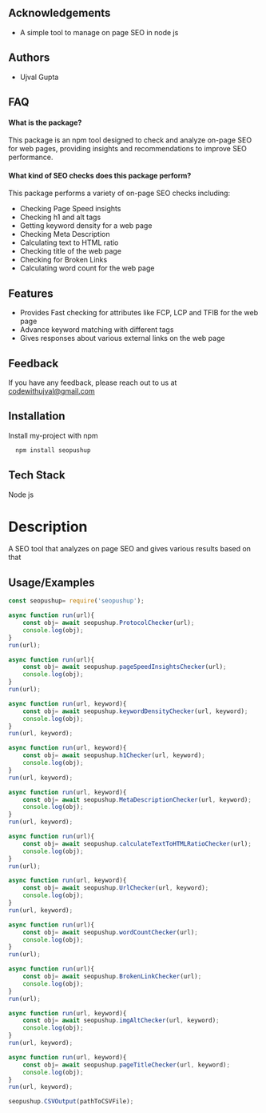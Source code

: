 
## Acknowledgements

 - A simple tool to manage on page SEO in node js


## Authors

- Ujval Gupta



## FAQ

#### What is the package?

This package is an npm tool designed to check and analyze on-page SEO for web pages, providing insights and recommendations to improve SEO performance.

#### What kind of SEO checks does this package perform?

This package performs a variety of on-page SEO checks including:
- Checking Page Speed insights
- Checking h1 and alt tags
- Getting keyword density for a web page
- Checking Meta Description
- Calculating text to HTML ratio 
- Checking title of the web page
- Checking for Broken Links
- Calculating word count for the web page 


## Features

- Provides Fast checking for attributes like FCP, LCP and TFIB for the web page
- Advance keyword matching with different tags
- Gives responses about various external links on the web page
## Feedback

If you have any feedback, please reach out to us at codewithujval@gmail.com


## Installation

Install my-project with npm

```bash
  npm install seopushup
```

## Tech Stack

Node js


# Description

A SEO tool that analyzes on page SEO and gives various results based on that


## Usage/Examples

```javascript
const seopushup= require('seopushup');

```

```javascript
async function run(url){
    const obj= await seopushup.ProtocolChecker(url);
    console.log(obj);
}
run(url);
```
```javascript
async function run(url){
    const obj= await seopushup.pageSpeedInsightsChecker(url);
    console.log(obj);
}
run(url);
```
```javascript
async function run(url, keyword){
    const obj= await seopushup.keywordDensityChecker(url, keyword);
    console.log(obj);
}
run(url, keyword);
```
```javascript
async function run(url, keyword){
    const obj= await seopushup.h1Checker(url, keyword);
    console.log(obj);
}
run(url, keyword);
```
```javascript
async function run(url, keyword){
    const obj= await seopushup.MetaDescriptionChecker(url, keyword);
    console.log(obj);
}
run(url, keyword);
```
```javascript
async function run(url){
    const obj= await seopushup.calculateTextToHTMLRatioChecker(url);
    console.log(obj);
}
run(url);
```
```javascript
async function run(url, keyword){
    const obj= await seopushup.UrlChecker(url, keyword);
    console.log(obj);
}
run(url, keyword);
```
```javascript
async function run(url){
    const obj= await seopushup.wordCountChecker(url);
    console.log(obj);
}
run(url);
```
```javascript
async function run(url){
    const obj= await seopushup.BrokenLinkChecker(url);
    console.log(obj);
}
run(url);
```
```javascript
async function run(url, keyword){
    const obj= await seopushup.imgAltChecker(url, keyword);
    console.log(obj);
}
run(url, keyword);
```
```javascript
async function run(url, keyword){
    const obj= await seopushup.pageTitleChecker(url, keyword);
    console.log(obj);
}
run(url, keyword);
```

```javascript
seopushup.CSVOutput(pathToCSVFile);
```